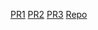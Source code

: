 [PR1](https://github.com/Mohammadnim123/snakes-cafe/pull/1)
[PR2](https://github.com/Mohammadnim123/snakes-cafe/pull/2)
[PR3]()
[Repo](https://github.com/Mohammadnim123/snakes-cafe)
